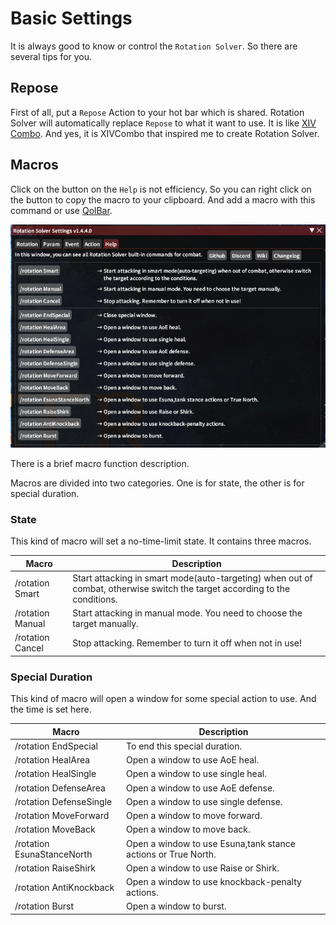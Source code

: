 # Basic Settings

It is always good to know or control the `Rotation Solver`. So there are several tips for you.

## Repose

First of all, put a `Repose` Action to your hot bar which is shared. Rotation Solver will automatically replace `Repose` to what it want to use. It is like [XIV Combo](https://github.com/attickdoor/XivComboPlugin). And yes, it is XIVCombo that inspired me to create Rotation Solver.

## Macros

Click on the button on the `Help` is not efficiency. So you can right click on the button to copy the macro to your clipboard. And add a macro with this command or use [QolBar](https://github.com/UnknownX7/QoLBar).

![Macro Helps](assets/image-20230227112230914.png)

There is a brief macro function description.

Macros are divided into two categories. One is for state, the other is for special duration.

### State

This kind of macro will set a no-time-limit state. It contains three macros.

| Macro            | Description                                                  |
| ---------------- | ------------------------------------------------------------ |
| /rotation Smart  | Start attacking in smart mode(auto-targeting) when out of combat, otherwise switch the target according to the conditions. |
| /rotation Manual | Start attacking in manual mode. You need to choose the target manually. |
| /rotation Cancel | Stop attacking. Remember to turn it off when not in use!     |

### Special Duration

This kind of macro will open a window for some special action to use. And the time is set here.

| Macro                      | Description                                                  |
| -------------------------- | ------------------------------------------------------------ |
| /rotation EndSpecial       | To end this special duration.                                |
| /rotation HealArea         | Open a window to use AoE heal.                               |
| /rotation HealSingle       | Open a window to use single heal.                            |
| /rotation DefenseArea      | Open a window to use AoE defense.                            |
| /rotation DefenseSingle    | Open a window to use single defense.                         |
| /rotation MoveForward      | Open a window to move forward.                               |
| /rotation MoveBack         | Open a window to move back.                                  |
| /rotation EsunaStanceNorth | Open a window to use Esuna,tank stance actions or True North. |
| /rotation RaiseShirk       | Open a window to use Raise or Shirk.                         |
| /rotation AntiKnockback    | Open a window to use knockback-penalty actions.              |
| /rotation Burst            | Open a window to burst.                                      |



